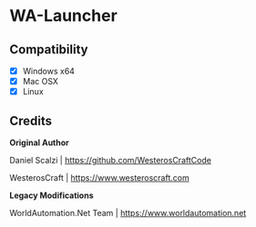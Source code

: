 # WA-Launcher
## Compatibility
- [x] Windows x64
- [x] Mac OSX
- [x] Linux

## Credits

**Original Author**

Daniel Scalzi | https://github.com/WesterosCraftCode

WesterosCraft | https://www.westeroscraft.com

**Legacy Modifications**

WorldAutomation.Net Team | https://www.worldautomation.net


